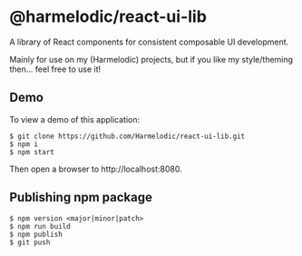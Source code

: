 # @harmelodic/react-ui-lib

A library of React components for consistent composable UI development.

Mainly for use on my (Harmelodic) projects, but if you like my style/theming then... feel free to use it!

## Demo

To view a demo of this application:

```
$ git clone https://github.com/Harmelodic/react-ui-lib.git
$ npm i
$ npm start
```

Then open a browser to http://localhost:8080.

## Publishing npm package

```
$ npm version <major|minor|patch>
$ npm run build
$ npm publish
$ git push
```
